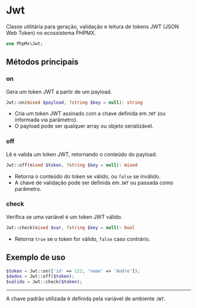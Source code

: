 # Jwt

Classe utilitária para geração, validação e leitura de tokens JWT (JSON Web Token) no ecossistema PHPMX.

```php
use PhpMx\Jwt;
```

## Métodos principais

### on

Gera um token JWT a partir de um payload.

```php
Jwt::on(mixed $payload, ?string $key = null): string
```

- Cria um token JWT assinado com a chave definida em `JWT` (ou informada via parâmetro).
- O payload pode ser qualquer array ou objeto serializável.

### off

Lê e valida um token JWT, retornando o conteúdo do payload.

```php
Jwt::off(mixed $token, ?string $key = null): mixed
```

- Retorna o conteúdo do token se válido, ou `false` se inválido.
- A chave de validação pode ser definida em `JWT` ou passada como parâmetro.

### check

Verifica se uma variável é um token JWT válido.

```php
Jwt::check(mixed $var, ?string $key = null): bool
```

- Retorna `true` se o token for válido, `false` caso contrário.

## Exemplo de uso

```php
$token = Jwt::on(['id' => 123, 'nome' => 'Andre']);
$dados = Jwt::off($token);
$valido = Jwt::check($token);
```

---

A chave padrão utilizada é definida pela variável de ambiente `JWT`.

